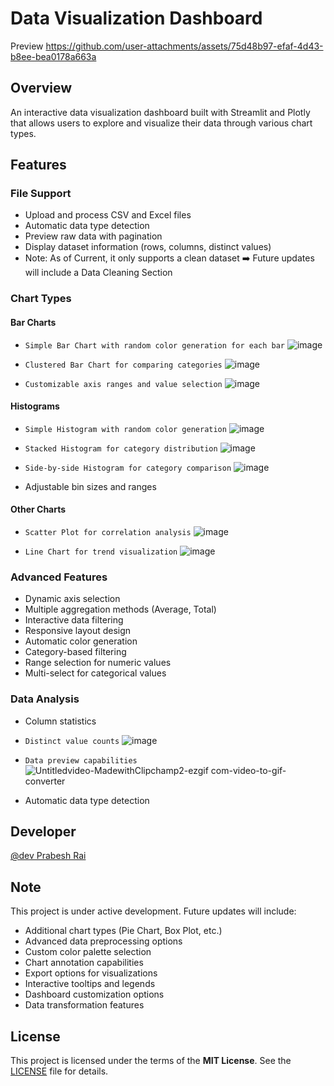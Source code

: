 # Data Visualization Dashboard

Preview
https://github.com/user-attachments/assets/75d48b97-efaf-4d43-b8ee-bea0178a663a

## Overview
An interactive data visualization dashboard built with Streamlit and Plotly that allows users to explore and visualize their data through various chart types.

## Features

### File Support
- Upload and process CSV and Excel files
- Automatic data type detection
- Preview raw data with pagination
- Display dataset information (rows, columns, distinct values)
- Note: As of Current, it only supports a clean dataset ➡️ Future updates will include a Data Cleaning Section

### Chart Types

#### Bar Charts

- ``Simple Bar Chart with random color generation for each bar``
![image](https://github.com/user-attachments/assets/8ff939a2-7660-449e-8ee7-2e37d7482a3d)
- ``Clustered Bar Chart for comparing categories``
![image](https://github.com/user-attachments/assets/bc5c7125-c169-426d-ad46-0562537adb02)

- ``Customizable axis ranges and value selection``
![image](https://github.com/user-attachments/assets/55ba2e08-667b-414b-aba6-45ab76a79053)


#### Histograms
- ``Simple Histogram with random color generation``
![image](https://github.com/user-attachments/assets/752489d6-53a3-4557-93f2-0917c662d656)

- ``Stacked Histogram for category distribution``
![image](https://github.com/user-attachments/assets/5e0acf1c-a27d-4578-af64-9f62b1490006)

- ``Side-by-side Histogram for category comparison``
![image](https://github.com/user-attachments/assets/d0836e93-11be-40d7-ba8b-9f2df2472a83)

- Adjustable bin sizes and ranges

#### Other Charts
- ``Scatter Plot for correlation analysis``
![image](https://github.com/user-attachments/assets/5a38426b-5b8a-4126-9fbe-81c9bc4d00e4)

- ``Line Chart for trend visualization``
![image](https://github.com/user-attachments/assets/607117fb-d945-48e1-a765-7079d6da010e)


### Advanced Features
- Dynamic axis selection
- Multiple aggregation methods (Average, Total)
- Interactive data filtering
- Responsive layout design
- Automatic color generation
- Category-based filtering
- Range selection for numeric values
- Multi-select for categorical values

### Data Analysis
- Column statistics
- ``Distinct value counts``
![image](https://github.com/user-attachments/assets/1d8697f7-f977-4113-b132-1b2a428eb102)
- ``Data preview capabilities`` 
![Untitledvideo-MadewithClipchamp2-ezgif com-video-to-gif-converter](https://github.com/user-attachments/assets/06f46edb-5e59-43c1-bb51-3ea0db88a0c8)

- Automatic data type detection

## Developer
[@dev Prabesh Rai](https://github.com/RaiPrabesh)

## Note
This project is under active development. Future updates will include:
- Additional chart types (Pie Chart, Box Plot, etc.)
- Advanced data preprocessing options
- Custom color palette selection
- Chart annotation capabilities
- Export options for visualizations
- Interactive tooltips and legends
- Dashboard customization options
- Data transformation features

## License

This project is licensed under the terms of the **MIT License**. See the [LICENSE](LICENSE) file for details.
